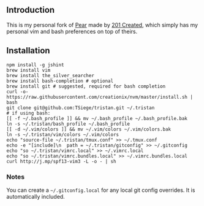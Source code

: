 ## Introduction
This is my personal fork of [Pear](https://github.com/201-created/pear) made by [201 Created](http://www.201-created.com/), which simply has my personal vim and bash preferences on top of theirs.

## Installation

```
npm install -g jshint
brew install vim
brew install the_silver_searcher
brew install bash-completion # optional
brew install git # suggested, required for bash completion
curl -o- https://raw.githubusercontent.com/creationix/nvm/master/install.sh | bash
git clone git@github.com:TSiege/tristan.git ~/.tristan
# if using bash:
[[ -f ~/.bash_profile ]] && mv ~/.bash_profile ~/.bash_profile.bak
ln -s ~/.tristan/bash_profile ~/.bash_profile
[[ -d ~/.vim/colors ]] && mv ~/.vim/colors ~/.vim/colors.bak
ln -s ~/.tristan/vim/colors ~/.vim/colors
echo "source-file ~/.tristan/tmux.conf" >> ~/.tmux.conf
echo -e "[include]\n  path = ~/.tristan/gitconfig" >> ~/.gitconfig
echo "so ~/.tristan/vimrc.local" >> ~/.vimrc.local
echo "so ~/.tristan/vimrc.bundles.local" >> ~/.vimrc.bundles.local
curl http://j.mp/spf13-vim3 -L -o - | sh
```

### Notes

You can create a `~/.gitconfig.local` for any local git config overrides. It
is automatically included.
